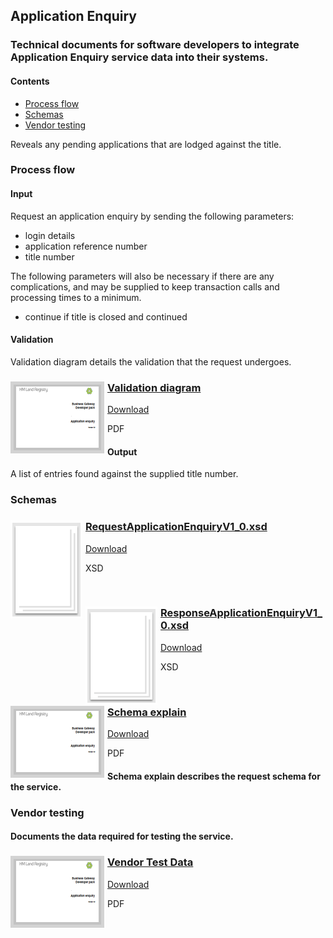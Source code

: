 ## Application Enquiry

### Technical documents for software developers to integrate Application Enquiry service data into their systems.

#### Contents
- [Process flow](#process-flow)
- [Schemas](#schemas)
- [Vendor testing](#vendor-testing)

Reveals any pending applications that are lodged against the title.

### Process flow

#### Input
Request an application enquiry by sending the following parameters:

- login details
- application reference number
- title number

The following parameters will also be necessary if there are any complications, and may be supplied to keep transaction calls and processing times to a minimum.

- continue if title is closed and continued

#### Validation
Validation diagram details the validation that the request undergoes.

<h3><a href="../../pdfs/services/ApplicationEnquiryv1_0_Validation Diagram.pdf">
<img style="float: left; margin: 0px 5px 0px 0px;  border:5px solid LightGrey;" src="../../images/thumbnail/AE_thumbnail.png"></a>
<a href="../../pdfs/services/ApplicationEnquiryv1_0_Validation Diagram.pdf">Validation diagram</a></h3>
<a download="ApplicationEnquiryv1_0_Validation Diagram.pdf" href="../../pdfs/services/ApplicationEnquiryv1_0_Validation Diagram.pdf">Download</a>

PDF
<br />
#### Output
A list of entries found against the supplied title number.

### Schemas

<h3><a href="../../schemas/RequestApplicationEnquiryV1_0.xsd">
<img style="float: left; margin: 0px 5px 0px 0px" src="../../images/thumbnail/file.png"></a> 
<a href="../../schemas/RequestApplicationEnquiryV1_0.xsd">RequestApplicationEnquiryV1_0.xsd</a></h3>
<a download="RequestApplicationEnquiryV1_0.xsd" href="../../schemas/RequestApplicationEnquiryV1_0.xsd">Download</a>

XSD

<br/>
<h3><a href="../../schemas/ResponseApplicationEnquiryV1_0.xsd">
<img style="float: left; margin: 0px 5px 0px 0px" src="../../images/thumbnail/file.png"></a> 
<a href="../../schemas/ResponseApplicationEnquiryV1_0.xsd">ResponseApplicationEnquiryV1_0.xsd</a></h3>
<a download="ResponseApplicationEnquiryV1_0.xsd" href="../../schemas/ResponseApplicationEnquiryV1_0.xsd">Download</a>

XSD

<br/>

<h3><a href="../../pdfs/services/ApplicationEnquiryv1_0_SchemaExplain.pdf">
<img style="float: left; margin: 0px 5px 0px 0px;  border:5px solid LightGrey;" src="../../images/thumbnail/AE_thumbnail.png"></a>
<a href="../../pdfs/services/ApplicationEnquiryv1_0_SchemaExplain.pdf">Schema explain</a></h3>
<a download="ApplicationEnquiryv1_0_SchemaExplain.pdf" href="../../pdfs/services/ApplicationEnquiryv1_0_SchemaExplain.pdf">Download</a>

PDF

#### Schema explain describes the request schema for the service.

### Vendor testing

#### Documents the data required for testing the service.

<h3><a href="../../pdfs/services/ApplicationEnquiryv1_0_VendorTest.pdf">
<img style="float: left; margin: 0px 5px 0px 0px;  border:5px solid LightGrey;" src="../../images/thumbnail/AE_thumbnail.png"></a>
<a href="../../pdfs/services/ApplicationEnquiryv1_0_VendorTest.pdf">Vendor Test Data</a></h3>
<a download="ApplicationEnquiryv1_0_VendorTest.pdf" href="../../pdfs/services/ApplicationEnquiryv1_0_VendorTest.pdf">Download</a>

PDF
